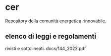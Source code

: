 # cer
Repository della comunità energetica rinnovabile.
## elenco di leggi e regolamenti
rivisti e sottolineati.
docs/144_2022.pdf
